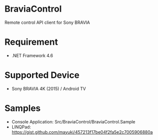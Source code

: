 # BraviaControl
Remote control API client for Sony BRAVIA

# Requirement
- .NET Framework 4.6

# Supported Device
- Sony BRAVIA 4K (2015) / Android TV

# Samples
- Console Application: Src/BraviaControl/BraviaControl.Sample
- LINQPad: https://gist.github.com/mayuki/457213f17be04f2fa5e2c7005906880a
